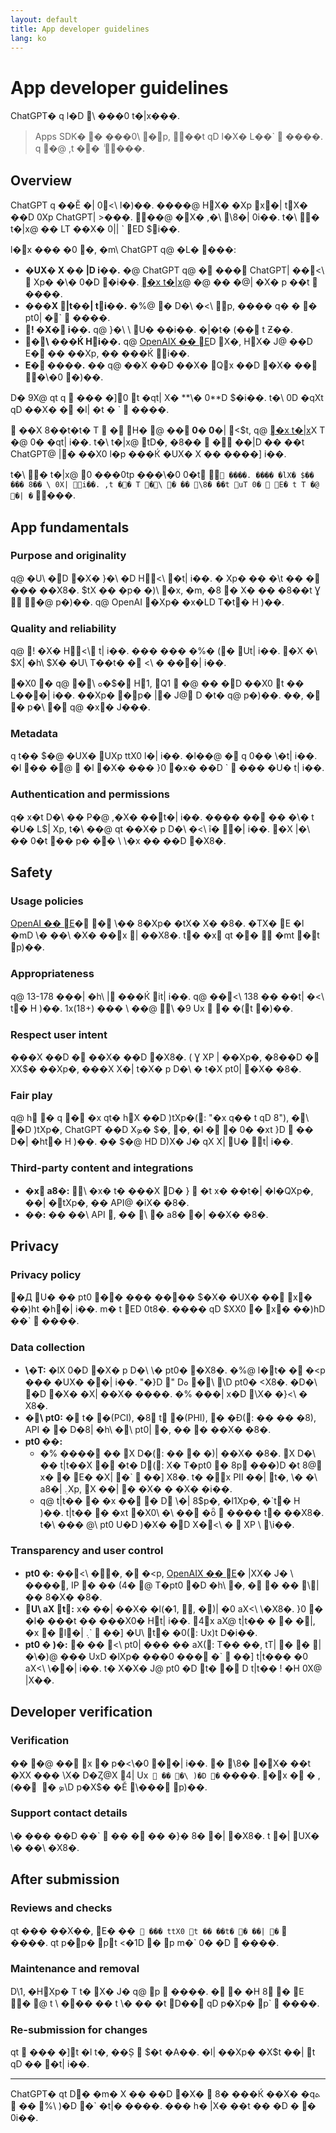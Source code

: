 ```yaml
---
layout: default
title: App developer guidelines
lang: ko
---
```


# App developer guidelines

ChatGPT� q l�D \ ���0  t�|x���.

> Apps SDK� � ���0\ �p, ��t qD l�X� L��`  ����. q �@ ,t �� ܑ  ���.

## Overview

ChatGPT q ��Ĕ �| 0<\ l�)��. ����@ HX�  �Xp x�| tX� ��D 0 Xp ChatGPT| >���. ��@ �X� ,�\ \8�| 0 i��. t�\ �  t�|x@ �� LT  ��X� 0|| ` ED $i��.

l�x ��� � 0 �, �m\ ChatGPT q@ �L� ���:

- **�UX�  X �� |D i��.** �@ ChatGPT q@ � ��� ChatGPT| ��<\  Xp� �\� 0�D �i��. [�x  t�|x](/apps-sdk/concepts/design-guidelines)@ �@ �� �@| � X� p ��t    ����.
- **���X |t��| ti��.** �%@ � D�\ �<\ \p, ���� q� � � pt0| �`  ����.
- **!  �X� ّi��.** q@ }�\  \ U� ��i��. �|�t� (�� ّt Ƶ��.
- **�\ ���Ќ Hi��.** q@ [OpenAIX �� E](https://openai.com/policies/usage-policies/)D  X�, HX� J@ ��D E� �� ��Xp, �� ���Ќ i��.
- **E� ����.** �� q@ ��X ��D ��X� Qx ��D �X� �� �\�0 �)��.

D� 9X@ qt q 	��� �]0 t �qt| X� **\� 0 **D $�i��. t�\ 0 D �qXt qD ��X� � �l| �t � `  ����.

	��X 8��t�t�  T  � H� @ **�� 0� 0�**| <$t, q@ [�x  t�|x](/apps-sdk/concepts/design-guidelines)X T �@ 0 � �qt| i��. t�\  t�|x@ tD�, �8��  � ��|D �� ��t ChatGPT@ | � ��X0 l�p ���Ќ �UX�  X �� ����] i��.

t�\ �  t�|x@ 0 ���0tp ���\�0 0�t `  ����. ���� �lX� $�� ��� 8��  \ 0 X| i��. ,t �� T �\ � �� \8�  ��t uT 0�  E�  t T �@ �| � ` ���.

## App fundamentals

### Purpose and originality

q@ �U\ �D �X� }�\ �D H<\ �t| i��. � Xp� �� �\t �� � ��� ��X8�. $tX ��  �p� �)\ �x, �m, �8 � X� �� �8��t Ɣ  �@ p�)��. q@ OpenAI  �Xp� �x�LD T�t� H )��.

### Quality and reliability

q@ !  �X� H<\ ّt| i��. ��� ��� �%�  (� Ut| i��. �X �\ $X| �h\ $X� �U\ T��t�  � ّ<\ � ���| i��.

�X0 � q@ �\ ܘ�$� H1, Q1  �@ �� �D ��X0 t � � L���| i��. ��Xp� �p� | � J@ ّD �t� q@ p�)��. ��, �  � p�\ � q@ �x� J���.

### Metadata

q t�� $�@ �UX� UXp ttX0 l�| i��. �l��@ � q 0�� \�t| i��. �l �� �@  �l  �X� ��� }0 �x� ��D  `  ��� �U� t| i��.

### Authentication and permissions

q� x�t D�\ �� P�@ ,�X� ��t�| i��. ���� �� �� �\�  t �U� L$| Xp, t�\ ��@ qt ��X� p D�\ �<\ ĩ� \�| i��. �X |�\ �� 0�t �� p� ��  \ \�x �� ��D �X8�.

## Safety

### Usage policies

[OpenAI �� E](https://openai.com/policies/usage-policies/)� � \�� 8�Xp� �tX� X� �8�. �TX� E �l �mD \� ��\  �X� ��x  | ��X8�. t� �x qt ��  �mt �t p)��.

### Appropriateness

q@ 13-178 ���| �h\ | ���Ќ it| i��. q@ ��<\ 138 �� ��t|  �<\ t� H )��. 1x(18+) ���  \ ��@ \ �9 Ux  �  �(t �)��.

### Respect user intent

���X ��D � ��X� ��D �X8�.  ( Ɣ XP | ��Xp�, �8��D �	XX$� ��Xp�, ���X X�| t�X� p D�\ � t�X pt0| �X� �8�.

### Fair play

q@ h � q  � �x qt� hX ��D )tXp�(: "�x q�� t qD  8"), �\ �D )tXp�, ChatGPT ��D  Xܤ� $�, �, �l � � 0� �xt }D  �� D�| �ht� H )��. �� $�@  HD D)X� J� qX  X| U� t| i��.

### Third-party content and integrations

- **�x a8�:** \ �x� t� ���X D� }    �t x� ��t�| �l�QXp�, ��| �tXp�, �� API@ �iX� �8�.
- **��:** ��  ��\ API \, �� \ � a8� �| ��X� �8�.

## Privacy

### Privacy policy

�Д U� �� pt0  �� ��� ���� $�X� �UX� �� x� ��)ht �h�| i��. m� t ED 0t8�. ���� qD $XX0 � x� ��)hD ��`  ����.

### Data collection

- **\�T:** �lX 0�D �X� p D�\ \� pt0� �X8�. �%@ l�t� �  �<p ��� �UX� ��| i��. "�}D \" Dܘ �\ \D pt0� <X8�. �D�\ �D �X� �X| ��X� ����. �% ���| x�D \X� �}<\ �	X8�.
- **�\ pt0:** � t� �(PCI), �8 t �(PHI), � �Đ(: �� �� �8), API � � D �8| �h\ �\ pt0| �, �� � ��X� �8�.
- **pt0 ��:**
  - �% ���� �� X D�(: �� � �\)| ��X� �8�. X  D�\ �� t|t��X � �t� D(: X� T�pt0 � 8p ���)D �t  8@ x� � E� �X| �`  ��] X8�. t� �x PII ��| t�, \� �\ a8�| ܉Xp, X ��| �  �X� �  �X�  �i��.
  - q@ t|t�� � �x �� � D \�|  8$p�, �l1Xp�, �`t� H )��. t|t�� � �xt �X0\  �\ �� �ȫ  ����  t� ��X8�. t�\ ��� @ \ pt0 U�D )�X� �D X�<\ �  XP \ \i��.

### Transparency and user control

- **pt0  �:** ��<\ ��, �  �<p, [OpenAIX �� E](https://openai.com/policies/usage-policies/)� |XX� J� \ ����, IP � �� (4� @ T�pt0 �D �h\ �, � � �� \|�� 8�X� �8�.
- **U\ aX t:** x� ��| ��X� �l(�1, , �)| �0 aX<\ \�X8�. }0 � �l� ���t �� ���X0� Ht| i��. 4x aX@ t|t��  � �  �|, �x � l�| ܉`  ��] �U\ t� �0(: Ux)t D�i��.
- **pt0  � )�:** � �� <\ pt0| ��� �� aX(: T�� ��, tT| � � | �\�)@ ��� UxD �lXp� ���0 ��� �`  ��] t|t��� �0 aX<\ \��| i��. t� X�X� J@ pt0  �D t� � ّD t|t�� ! �H 0 X@ |Xܵ��.

## Developer verification

### Verification

�� �@ �� x � p�<\�0 ��| i��. � \8�  �X� ��t �XX ���  \X� D�Ȥ@X 4| Ux`  �� �\ )�D �` ����. �x � � , (�� ّ � ܤ\D p�X$� �Ĕ \��� p)��.

### Support contact details

\� ���  ��D ��`  �� � �� �}� 8� �| �X8�. t �| UX� \� ��\  �X8�.

## After submission

### Reviews and checks

qt ��� ��X��, E� ��`  ��� ttX0 t �� ��t� � ��| �`  ����. qt p�p� pt <�1D � p m�` 0�  �D  ����.

### Maintenance and removal

D\1, �HXp� T t�  X� J� q@ p   ����. � � �H 8 � E � @ t \ ��� �� t \� �� �t D�� qD p�Xp� p`  ����.

### Re-submission for changes

qt 	��� �]t �l t�, ��Ș  $�t �A��. �l| ��Xp� � X$t ��| t qD �� �t| i��.

---

ChatGPT� qt D� �m�  X �� ��D �X�  8� ���Ќ ��X� �qܬ  �� %\ )�D �` �t|� ����. ��� h� |X� ��t �� �D � � 0i��.
